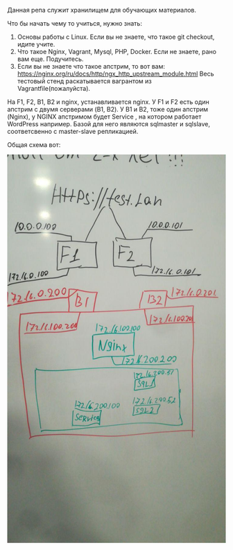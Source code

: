 Данная репа служит хранилищем для обучающих материалов.

Что бы начать чему то учиться, нужно знать:
1. Основы работы с Linux. Если вы не знаете, что такое git checkout, идите учите.
2. Что такое Nginx, Vagrant, Mysql, PHP, Docker. Если не знаете, рано вам еще. Подучитесь.
3. Если вы не знаете что такое апстрим, то вот вам: https://nginx.org/ru/docs/http/ngx_http_upstream_module.html
Весь тестовый стенд раскатывается вагрантом из Vagrantfile(пожалуйста).

На F1, F2, B1, B2 и nginx, устанавливается nginx. У F1 и F2 есть один апстрим с двумя серверами (B1, B2). У B1 и B2, тоже один апстрим (Nginx), у NGINX апстримом будет Service , на котором работает WordPress например. Базой для него являются sqlmaster и sqlslave, соответсвенно с master-slave репликацией.

Общая схема вот:

![Schema](https://github.com/Valerych-team/learn/raw/master/img/schema.jpg)
